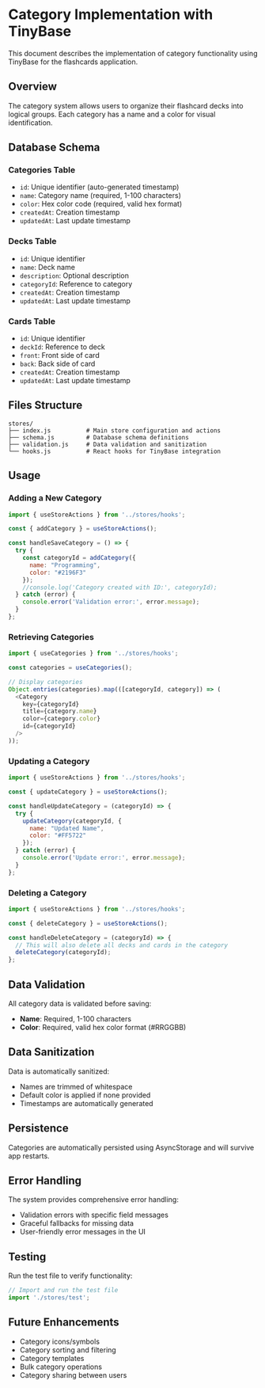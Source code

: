 # Category Implementation with TinyBase

This document describes the implementation of category functionality using TinyBase for the flashcards application.

## Overview

The category system allows users to organize their flashcard decks into logical groups. Each category has a name and a color for visual identification.

## Database Schema

### Categories Table
- `id`: Unique identifier (auto-generated timestamp)
- `name`: Category name (required, 1-100 characters)
- `color`: Hex color code (required, valid hex format)
- `createdAt`: Creation timestamp
- `updatedAt`: Last update timestamp

### Decks Table
- `id`: Unique identifier
- `name`: Deck name
- `description`: Optional description
- `categoryId`: Reference to category
- `createdAt`: Creation timestamp
- `updatedAt`: Last update timestamp

### Cards Table
- `id`: Unique identifier
- `deckId`: Reference to deck
- `front`: Front side of card
- `back`: Back side of card
- `createdAt`: Creation timestamp
- `updatedAt`: Last update timestamp

## Files Structure

```
stores/
├── index.js          # Main store configuration and actions
├── schema.js         # Database schema definitions
├── validation.js     # Data validation and sanitization
└── hooks.js          # React hooks for TinyBase integration
```

## Usage

### Adding a New Category

```javascript
import { useStoreActions } from '../stores/hooks';

const { addCategory } = useStoreActions();

const handleSaveCategory = () => {
  try {
    const categoryId = addCategory({
      name: "Programming",
      color: "#2196F3"
    });
    //console.log('Category created with ID:', categoryId);
  } catch (error) {
    console.error('Validation error:', error.message);
  }
};
```

### Retrieving Categories

```javascript
import { useCategories } from '../stores/hooks';

const categories = useCategories();

// Display categories
Object.entries(categories).map(([categoryId, category]) => (
  <Category
    key={categoryId}
    title={category.name}
    color={category.color}
    id={categoryId}
  />
));
```

### Updating a Category

```javascript
import { useStoreActions } from '../stores/hooks';

const { updateCategory } = useStoreActions();

const handleUpdateCategory = (categoryId) => {
  try {
    updateCategory(categoryId, {
      name: "Updated Name",
      color: "#FF5722"
    });
  } catch (error) {
    console.error('Update error:', error.message);
  }
};
```

### Deleting a Category

```javascript
import { useStoreActions } from '../stores/hooks';

const { deleteCategory } = useStoreActions();

const handleDeleteCategory = (categoryId) => {
  // This will also delete all decks and cards in the category
  deleteCategory(categoryId);
};
```

## Data Validation

All category data is validated before saving:

- **Name**: Required, 1-100 characters
- **Color**: Required, valid hex color format (#RRGGBB)

## Data Sanitization

Data is automatically sanitized:
- Names are trimmed of whitespace
- Default color is applied if none provided
- Timestamps are automatically generated

## Persistence

Categories are automatically persisted using AsyncStorage and will survive app restarts.

## Error Handling

The system provides comprehensive error handling:
- Validation errors with specific field messages
- Graceful fallbacks for missing data
- User-friendly error messages in the UI

## Testing

Run the test file to verify functionality:

```javascript
// Import and run the test file
import './stores/test';
```

## Future Enhancements

- Category icons/symbols
- Category sorting and filtering
- Category templates
- Bulk category operations
- Category sharing between users

